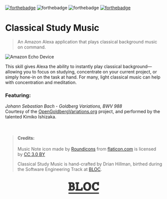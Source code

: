 [![forthebadge](http://forthebadge.com/images/badges/cc-0.svg "Creative Commons 0 License")](https://creativecommons.org/publicdomain/zero/1.0)
![forthebadge](http://forthebadge.com/images/badges/uses-js.svg "Uses JavaScript")
![forthebadge](http://forthebadge.com/images/badges/makes-people-smile.svg)
[![forthebadge](http://forthebadge.com/images/badges/built-with-love.svg)](http://forthebadge.com)

# Classical Study Music
> An Amazon Alexa application that plays classical background music on command.

![Amazon Echo Device](http://cdn.slashgear.com/wp-content/uploads/2016/02/amazon-echo.jpg)

This skill gives Alexa the ability to instantly play classical background— allowing you to focus on studying, concentrate on your current project, or simply hone-in on the task at hand. For many, light classical music can help with concentration and meditation.


### Featuring:
_Johann Sebastian Bach - Goldberg Variations, BWV 988_<br>
Courtesy of the [OpenGoldbergVariations.org](http://www.opengoldbergvariations.org/) project, and performed by the talented Kimiko Ishizaka.

<br>

> #### Credits:
> Music Note icon made by [Roundicons](http://www.flaticon.com/authors/roundicons) from [flaticon.com](http://www.flaticon.com) is licensed by [CC 3.0 BY](http://creativecommons.org/licenses/by/3.0/)
> 
> Classical Study Music is hand-crafted by Drian Hillman, birthed during the Software Engineering Track at [BLOC](https://bloc.io).

<br>

<div align="center">
  <img title="A BLOC Apprenticeship Project" alt="Software Engineering Track" src="https://raw.githubusercontent.com/DrianHillman/alexa-classical-study-music/master/img/bloc_logo_small.png" />
</div>
